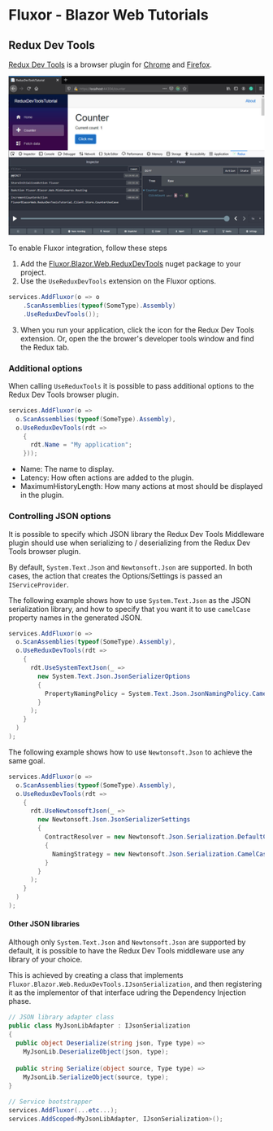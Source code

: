 # Fluxor - Blazor Web Tutorials

## Redux Dev Tools

[Redux Dev Tools][ReduxDevToolsLink] is a browser plugin for
[Chrome][ChromePluginLink] and [Firefox][FirefoxPluginLink].

![](./../../../images/redux-dev-tools.jpg)

To enable Fluxor integration, follow these steps
 1. Add the [Fluxor.Blazor.Web.ReduxDevTools][FluxorReduxDevToolsLink] nuget package to your project.
 2. Use the `UseReduxDevTools` extension on the Fluxor options.

```c#
services.AddFluxor(o => o
    .ScanAssemblies(typeof(SomeType).Assembly)
    .UseReduxDevTools());
```

 3. When you run your application, click the icon for the Redux Dev Tools extension.
    Or, open the the brower's developer tools window and find the Redux tab.


### Additional options

When calling `UseReduxTools` it is possible to pass additional options to the
Redux Dev Tools browser plugin.

```c#
services.AddFluxor(o =>
  o.ScanAssemblies(typeof(SomeType).Assembly),
  o.UseReduxDevTools(rdt =>
    {
      rdt.Name = "My application";
    }));
```


 * Name: The name to display.
 * Latency: How often actions are added to the plugin.
 * MaximumHistoryLength: How many actions at most should be displayed in the plugin.

### Controlling JSON options

It is possible to specify which JSON library the Redux Dev Tools Middleware
plugin should use when serializing to / deserializing from the
Redux Dev Tools browser plugin.

By default, `System.Text.Json` and `Newtonsoft.Json` are supported. In both cases,
the action that creates the Options/Settings is passed an `IServiceProvider`.

The following example shows how to use `System.Text.Json` as the
JSON serialization library, and how to specify that you want
it to use `camelCase` property names in the generated JSON.

```c#
services.AddFluxor(o =>
  o.ScanAssemblies(typeof(SomeType).Assembly),
  o.UseReduxDevTools(rdt =>
    {
      rdt.UseSystemTextJson(_ =>
        new System.Text.Json.JsonSerializerOptions
        {
          PropertyNamingPolicy = System.Text.Json.JsonNamingPolicy.CamelCase
        }
      );
    }
  )
);
```

The following example shows how to use `Newtonsoft.Json` to achieve
the same goal.

```c#
services.AddFluxor(o =>
  o.ScanAssemblies(typeof(SomeType).Assembly),
  o.UseReduxDevTools(rdt =>
    {
      rdt.UseNewtonsoftJson(_ =>
        new Newtonsoft.Json.JsonSerializerSettings
        {
          ContractResolver = new Newtonsoft.Json.Serialization.DefaultContractResolver
          {
            NamingStrategy = new Newtonsoft.Json.Serialization.CamelCaseNamingStrategy()
          }
        }
      );
    }
  )
);
```

#### Other JSON libraries

Although only `System.Text.Json` and `Newtonsoft.Json` are supported by default, it
is possible to have the Redux Dev Tools middleware use any library of your choice.

This is achieved by creating a class that implements
`Fluxor.Blazor.Web.ReduxDevTools.IJsonSerialization`, and then registering it as
the implementor of that interface udring the Dependency Injection phase.

```c#
// JSON library adapter class
public class MyJsonLibAdapter : IJsonSerialization
{
  public object Deserialize(string json, Type type) =>
    MyJsonLib.DeserializeObject(json, type);

  public string Serialize(object source, Type type) =>
    MyJsonLib.SerializeObject(source, type);  
}
```

```c#
// Service bootstrapper  
services.AddFluxor(...etc...);
services.AddScoped<MyJsonLibAdapter, IJsonSerialization>();
```

 [ReduxDevToolsLink]: https://github.com/zalmoxisus/redux-devtools-extension
 [ChromePluginLink]: https://chrome.google.com/webstore/detail/redux-devtools/lmhkpmbekcpmknklioeibfkpmmfibljd?hl=en
 [FirefoxPluginLink]: https://addons.mozilla.org/en-GB/firefox/addon/reduxdevtools/
 [FluxorReduxDevToolsLink]: https://www.nuget.org/packages/Fluxor.Blazor.Web.ReduxDevTools/
